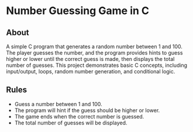 # Number Guessing Game in C

## About
A simple C program that generates a random number between 1 and 100. The player guesses the number, and the program provides hints to guess higher or lower until the correct guess is made, then displays the total number of guesses. This project demonstrates basic C concepts, including input/output, loops, random number generation, and conditional logic.

## Rules
- Guess a number between 1 and 100.
- The program will hint if the guess should be higher or lower.
- The game ends when the correct number is guessed.
- The total number of guesses will be displayed.
